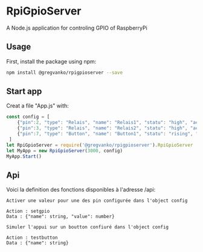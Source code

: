 # RpiGpioServer
A Node.js application for controling GPIO of RaspberryPi

## Usage
First, install the package using npm:
```bash
npm install @gregvanko/rpigpioserver --save
```

## Start app
Creat a file "App.js" with:
```js
const config = [
    {"pin":2, "type": "Relais", "name": "Relais1", "statu": "high", "activeLow" : true, "TimeOut": 10},
    {"pin":3, "type": "Relais", "name": "Relais2", "statu": "high", "activeLow" : true, "TimeOut": 10},
    {"pin":7, "type": "Button", "name": "Button1", "statu": "rising", "debounceTimeout" : 500}
 ]
let RpiGpioServer = require('@gregvanko/rpigpioserver').RpiGpioServer
let MyApp = new RpiGpioServer(3000, config)
MyApp.Start()
```
## Api
Voici la definition des fonctions disponibles à l'adresse /api:

```
Activer une valeur pour une des pin configurée dans l'object config

Action : setgpio
Data : {"name": string, "value": number}
```

```
Simuler l'appui sur un boutton confiuré dans l'object config

Action : testbutton
Data : {"name": string}
```
